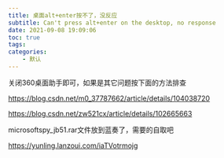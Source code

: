 ```yaml
---
title: 桌面alt+enter按不了，没反应
subtitle: Can't press alt+enter on the desktop, no response
date: 2021-09-08 19:09:06
toc: true
tags: 
categories: 
    - 默认
---
```


关闭360桌面助手即可，如果是其它问题按下面的方法排查

https://blog.csdn.net/m0_37787662/article/details/104038720

https://blog.csdn.net/zw521cx/article/details/102665663

microsoftspy_jb51.rar文件放到蓝奏了，需要的自取吧

https://yunling.lanzoui.com/iaTVotrmojg